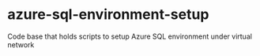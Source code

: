 # azure-sql-environment-setup
Code base that holds scripts to setup Azure SQL environment under virtual network
